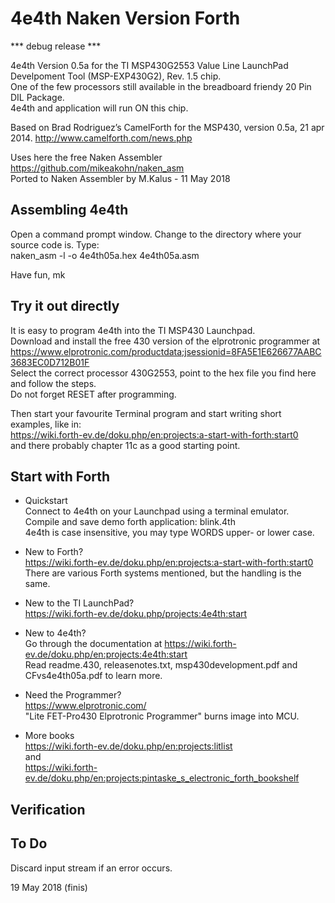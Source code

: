 # 4e4th Naken Version Forth

*** debug release ***

4e4th Version 0.5a for the TI MSP430G2553 Value Line LaunchPad Develpoment Tool (MSP-EXP430G2), Rev. 1.5 chip.  
One of the few processors still available in the breadboard friendy 20 Pin DIL Package.  
4e4th and application will run ON this chip.

Based on Brad Rodriguez’s CamelForth for the MSP430, version 0.5a, 21 apr 2014. http://www.camelforth.com/news.php

Uses here the free Naken Assembler https://github.com/mikeakohn/naken_asm  
Ported to Naken Assembler by M.Kalus - 11 May 2018 

## Assembling 4e4th
Open a command prompt window. Change to the directory where your source code is. Type:  
naken_asm -l -o 4e4th05a.hex 4e4th05a.asm 

Have fun, mk

## Try it out directly
It is easy to program 4e4th into the TI MSP430 Launchpad.  
Download and install the free 430 version of the elprotronic programmer at  
 https://www.elprotronic.com/productdata;jsessionid=8FA5E1E626677AABC3683EC0D712B01F  
Select the correct processor 430G2553, point to the hex file you find here and follow the steps.  
Do not forget RESET after programming.

Then start your favourite Terminal program and start writing short examples, like in:  
https://wiki.forth-ev.de/doku.php/en:projects:a-start-with-forth:start0  
and there probably chapter 11c as a good starting point.

## Start with Forth  
- Quickstart  
Connect to 4e4th on your Launchpad using a terminal emulator.  
Compile and save demo forth application: blink.4th  
4e4th is case insensitive, you may type WORDS upper- or lower case.

- New to Forth?  
https://wiki.forth-ev.de/doku.php/en:projects:a-start-with-forth:start0  
There are various Forth systems mentioned, but the handling is the same.

- New to the TI LaunchPad?  
https://wiki.forth-ev.de/doku.php/projects:4e4th:start

- New to 4e4th?  
Go through the documentation at https://wiki.forth-ev.de/doku.php/en:projects:4e4th:start  
Read readme.430, releasenotes.txt, msp430development.pdf and CFvs4e4th05a.pdf to learn more.

- Need the Programmer?  
https://www.elprotronic.com/  
"Lite FET-Pro430 Elprotronic Programmer" burns image into MCU.

- More books  
https://wiki.forth-ev.de/doku.php/en:projects:litlist  
and  
https://wiki.forth-ev.de/doku.php/en:projects:pintaske_s_electronic_forth_bookshelf

## Verification

## To Do
Discard input stream if an error occurs.

19 May 2018   (finis)
